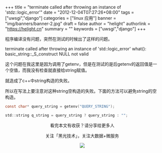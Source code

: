 +++
title = "terminate called after throwing an instance of 'stdz::logic_error'"
date = "2012-12-04T07:27:26+08:00"
tags = ["uwsgi","django"]
categories = ["linux 应用"]
banner = "img/banners/banner-2.jpg"
draft = false
author = "helight"
authorlink = "https://helight.cn"
summary = ""
keywords = ["uwsgi","django"]
+++

程序编译没有问题，突然在测试的时候出了这样的问题。

terminate called after throwing an instance of 'std::logic_error'
  what():  basic_string::_S_construct NULL not valid

这个问题在我这里是因为调用了getenv，但是在测试的是后getenv的返回值是一个空值，而我没有检查就直接给string赋值。
<!--more -->
就造成了c++中string构造的失败。

所以在写法上要注意对这种string空构造的失败。下面的方法可以避免string的空构造。
```c
const char* query_string = getenv("QUERY_STRING");

std::string q_string = query_string ? query_string : "";
```

<center>
看完本文有收获？请分享给更多人<br>

关注「黑光技术」，关注大数据+微服务<br>

![](/img/qrcode_helight_tech.jpg)
</center>

